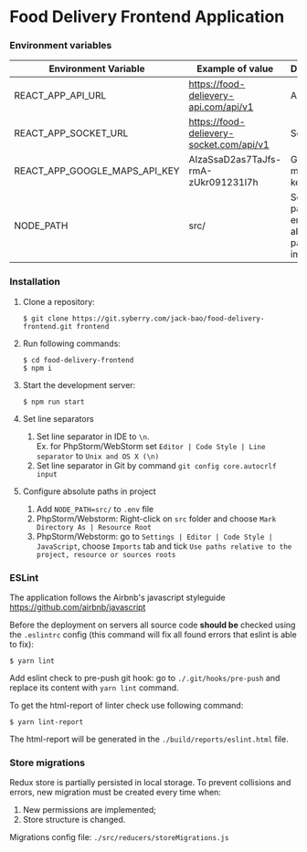 # Food Delivery Frontend Application

### Environment variables

| Environment Variable                | Example of value                                       | Description                                            |
| ----------------------------------- | ------------------------------------------------------ | ------------------------------------------------------ |
| REACT_APP_API_URL                   | https://food-delievery-api.com/api/v1                  | API Url                                                |
| REACT_APP_SOCKET_URL                | https://food-delievery-socket.com/api/v1               | Socket Url                                             |
| REACT_APP_GOOGLE_MAPS_API_KEY       | AIzaSsaD2as7TaJfs-rmA-zUkr091231l7h                    | Google maps API key                                    |
| NODE_PATH                           | src/                                                   | Source root path to enable absolute paths in imports   |


### Installation

1. Clone a repository: 

   ```
   $ git clone https://git.syberry.com/jack-bao/food-delivery-frontend.git frontend
   ```

2. Run following commands:

   ```
   $ cd food-delivery-frontend
   $ npm i
   ```

3. Start the development server: 

   ```
   $ npm run start
   ```
   
4. Set line separators
   1. Set line separator in IDE to `\n`.<br>
      Ex. for PhpStorm/WebStorm set `Editor | Code Style | Line separator` to `Unix and OS X (\n)`
   2. Set line separator in Git by command `git config core.autocrlf input`
   
5. Configure absolute paths in project
   1. Add `NODE_PATH=src/` to `.env` file
   2. PhpStorm/Webstorm: Right-click on `src` folder and choose `Mark Directory As | Resource Root`
   3. PhpStorm/Webstorm: go to `Settings | Editor | Code Style | JavaScript`, choose `Imports` tab and tick `Use paths relative to the project, resource or sources roots`

### ESLint

The application follows the Airbnb's javascript styleguide https://github.com/airbnb/javascript

Before the deployment on servers all source code **should be** checked using the `.eslintrc` config (this command will fix all found errors that eslint is able to fix):

```
$ yarn lint
```

Add eslint check to pre-push git hook: go to `./.git/hooks/pre-push` and replace its content with `yarn lint` command.

To get the html-report of linter check use following command:

```
$ yarn lint-report
```

The html-report will be generated in the `./build/reports/eslint.html` file.

### Store migrations

Redux store is partially persisted in local storage. To prevent collisions and errors, new migration must be created every time when:
1. New permissions are implemented;
2. Store structure is changed.

Migrations config file: `./src/reducers/storeMigrations.js`
